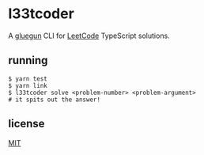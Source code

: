 # l33tcoder

A [gluegun](https://github.com/infinitered/gluegun/tree/master/docs) CLI for [LeetCode](https://leetcode.com) TypeScript solutions.

## running

```shell
$ yarn test
$ yarn link
$ l33tcoder solve <problem-number> <problem-argument>
# it spits out the answer!
```

## license

[MIT](LICENSE)
